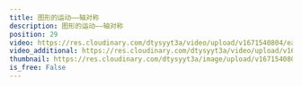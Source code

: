 ```yaml
---
title: 图形的运动——轴对称
description: 图形的运动——轴对称
position: 29
video: https://res.cloudinary.com/dtysyyt3a/video/upload/v1671540804/easymath/4年级下/07单元图形的运动（二）对称+平移/ellrwb3ulugkm4kocccv.mp4
video_additional: https://res.cloudinary.com/dtysyyt3a/video/upload/v1671540839/easymath/4年级下/07单元图形的运动（二）对称+平移/每课一题的解答视频/wfxdapzfolunuzhwi661.mp4
thumbnail: https://res.cloudinary.com/dtysyyt3a/image/upload/v1671540806/easymath/4年级下/07单元图形的运动（二）对称+平移/ajm9p2soyvz5tde8v6og.png
is_free: False
---
```


